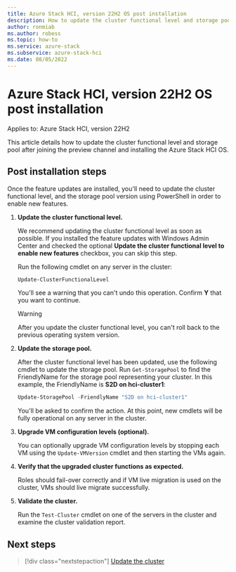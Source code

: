 ```yaml
---
title: Azure Stack HCI, version 22H2 OS post installation
description: How to update the cluster functional level and storage pool version to enable new features.
author: ronmiab
ms.author: robess
ms.topic: how-to
ms.service: azure-stack
ms.subservice: azure-stack-hci
ms.date: 08/05/2022
---
```


# Azure Stack HCI, version 22H2 OS post installation

Applies to: Azure Stack HCI, version 22H2

This article details how to update the cluster functional level and storage pool after joining the preview channel and installing the Azure Stack HCI OS.

## Post installation steps

Once the feature updates are installed, you'll need to update the cluster functional level, and the storage pool version using PowerShell in order to enable new features.

1. **Update the cluster functional level.**

   We recommend updating the cluster functional level as soon as possible. If you installed the feature updates with Windows Admin Center and checked the optional **Update the cluster functional level to enable new features** checkbox, you can skip this step.
   
   Run the following cmdlet on any server in the cluster:
   
   ```PowerShell
   Update-ClusterFunctionalLevel
   ```
   
   You'll see a warning that you can't undo this operation. Confirm **Y** that you want to continue.
   
   > [!WARNING]
   > After you update the cluster functional level, you can't roll back to the previous operating system version.

2. **Update the storage pool.**
   
   After the cluster functional level has been updated, use the following cmdlet to update the storage pool. Run `Get-StoragePool` to find the FriendlyName for the storage pool representing your cluster. In this example, the FriendlyName is **S2D on hci-cluster1**:
   
   ```PowerShell
   Update-StoragePool -FriendlyName "S2D on hci-cluster1"
   ```
   
   You'll be asked to confirm the action. At this point, new cmdlets will be fully operational on any server in the cluster.

3. **Upgrade VM configuration levels (optional).**
   
   You can optionally upgrade VM configuration levels by stopping each VM using the `Update-VMVersion` cmdlet and then starting the VMs again.

4. **Verify that the upgraded cluster functions as expected.**
   
   Roles should fail-over correctly and if VM live migration is used on the cluster, VMs should live migrate successfully.

5. **Validate the cluster.**
   
   Run the `Test-Cluster` cmdlet on one of the servers in the cluster and examine the cluster validation report.

## Next steps

> [!div class="nextstepaction"]
> [Update the cluster](../manage/update-cluster.md)
